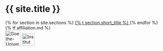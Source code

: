 <div class="masthead d-flex flex-column justify-around text-center">
  <h1>{{ site.title }}</h1>
  <div class="d-md-flex flex-row align-items-stretch justify-content-center">
    <div class="menu d-flex flex-md-column flex-wrap justify-content-center text-md-right px-md-3 py-2">
    {% for section in site.sections %}
      <a href="#{{ section.slug }}" class="mx-2">
        {% t section.short_title %}
      </a>
    {% endfor %}
    </div>
    <div class="text-md-left">
      <div class="my-2 mx-md-4">
        {% tf affiliation.md %}
      </div>
      <div class="d-flex flex-wrap align-items-center justify-content-center justify-content-md-start mx-md-3">
        <img src="{{ "/assets/img/gu.png" | prepend: site.baseurl_root }}" height="50px" class="mx-2 my-2" alt="Goethe-Universität Frankfurt" />
        <img src="{{ "/assets/img/ihg.svg" | prepend: site.baseurl_root }}" height="40px" class="mx-2 my-2" alt="Institut für Humangeographie" />
      </div>
    </div>
  </div>
</div>
